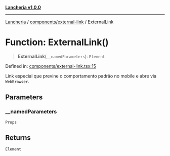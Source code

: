 [**Lancheria v1.0.0**](../../../README.md)

***

[Lancheria](../../../README.md) / [components/external-link](../README.md) / ExternalLink

# Function: ExternalLink()

> **ExternalLink**(`__namedParameters`): `Element`

Defined in: [components/external-link.tsx:15](https://github.com/eudavidreis-odev/lancheria/blob/documentacao_inicial/components/external-link.tsx#L15)

Link especial que previne o comportamento padrão no mobile e abre via `WebBrowser`.

## Parameters

### \_\_namedParameters

`Props`

## Returns

`Element`
